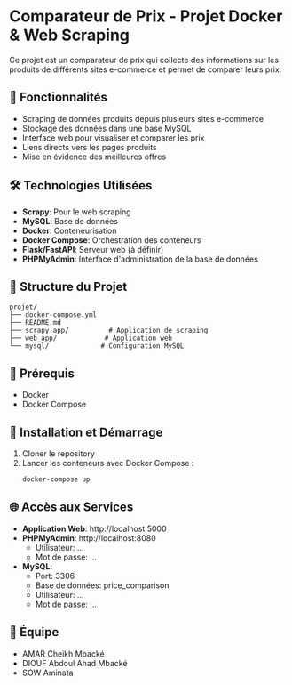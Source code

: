# Comparateur de Prix - Projet Docker & Web Scraping

Ce projet est un comparateur de prix qui collecte des informations sur les produits de différents sites e-commerce et permet de comparer leurs prix.

## 🚀 Fonctionnalités

- Scraping de données produits depuis plusieurs sites e-commerce
- Stockage des données dans une base MySQL
- Interface web pour visualiser et comparer les prix
- Liens directs vers les pages produits
- Mise en évidence des meilleures offres

## 🛠️ Technologies Utilisées

- **Scrapy**: Pour le web scraping
- **MySQL**: Base de données
- **Docker**: Conteneurisation
- **Docker Compose**: Orchestration des conteneurs
- **Flask/FastAPI**: Serveur web (à définir)
- **PHPMyAdmin**: Interface d'administration de la base de données

## 📁 Structure du Projet

```
projet/
├── docker-compose.yml
├── README.md
├── scrapy_app/          # Application de scraping
├── web_app/            # Application web
└── mysql/             # Configuration MySQL
```

## 🚦 Prérequis

- Docker
- Docker Compose

## 🔧 Installation et Démarrage

1. Cloner le repository
2. Lancer les conteneurs avec Docker Compose :
   ```bash
   docker-compose up
   ```

## 🌐 Accès aux Services

- **Application Web**: http://localhost:5000
- **PHPMyAdmin**: http://localhost:8080
  - Utilisateur: ...
  - Mot de passe: ...
- **MySQL**:
  - Port: 3306
  - Base de données: price_comparison
  - Utilisateur: ...
  - Mot de passe: ...

## 👥 Équipe

- AMAR Cheikh Mbacké
- DIOUF Abdoul Ahad Mbacké
- SOW Aminata